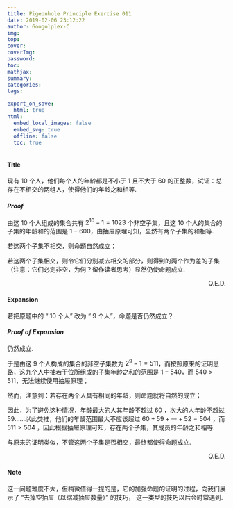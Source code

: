 ```yaml
---
title: Pigeonhole Principle Exercise 011
date: 2019-02-06 23:12:22
author: Googolplex-C
img: 
top: 
cover: 
coverImg: 
password: 
toc: 
mathjax: 
summary: 
categories: 
tags:

export_on_save:
  html: true
html:
  embed_local_images: false
  embed_svg: true
  offline: false
  toc: true
---
```


#### Title

现有 $10$ 个人，他们每个人的年龄都是不小于 $1$ 且不大于 $60$ 的正整数，试证：总存在不相交的两组人，使得他们的年龄之和相等. 

<!-- more -->

#### *Proof* 

由这 $10$ 个人组成的集合共有 $2^{10}-1=1023$ 个非空子集，且这 $10$ 个人的集合的子集的年龄和的范围是 $1-600$，由抽屉原理可知，显然有两个子集的和相等. 

若这两个子集不相交，则命题自然成立；

若这两个子集相交，则令它们分别减去相交的部分，则得到的两个作为差的子集（注意：它们必定非空，为何？留作读者思考）显然仍使命题成立. 

<p align="right">Q.E.D.</p>

#### Expansion

若把原题中的 “ $10$ 个人” 改为 “ $9$ 个人”，命题是否仍然成立？

#### *Proof of Expansion*

仍然成立. 

于是由这 $9$ 个人构成的集合的非空子集数为 $2^9-1=511$，而按照原来的证明思路，这九个人中抽若干位所组成的子集年龄之和的范围是 $1-540$，而 $540>511$，无法继续使用抽屉原理；

然而，注意到：若存在两个人具有相同的年龄，则命题就将自然的成立；

因此，为了避免这种情况，年龄最大的人其年龄不超过 $60$ ，次大的人年龄不超过 $59$……以此类推，他们的年龄范围最大不应该超过 $60+59+\cdots+52=504$ ，而 $511>504$ ，因此根据抽屉原理可知，存在两个子集，其成员的年龄之和相等. 

与原来的证明类似，不管这两个子集是否相交，最终都使得命题成立. 

<p align="right">Q.E.D.</p>

#### Note

这一问题难度不大，但稍微值得一提的是，它的加强命题的证明的过程，向我们展示了 “去掉空抽屉（以缩减抽屉数量）” 的技巧， 这一类型的技巧以后会时常遇到. 